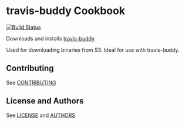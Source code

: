 travis-buddy Cookbook
=====================

[![Build Status](https://travis-ci.org/modcloth-cookbooks/travis-buddy.png?branch=master)](https://travis-ci.org/modcloth-cookbooks/travis-buddy)

Downloads and installs [travis-buddy](https://github.com/modcloth-labs/travis-buddy)

Used for downloading binaries from S3.  Ideal for use with travis-buddy.

Contributing
------------

See [CONTRIBUTING](CONTRIBUTING.md)

License and Authors
-------------------

See [LICENSE](LICENSE.txt) and [AUTHORS](AUTHORS.md)

